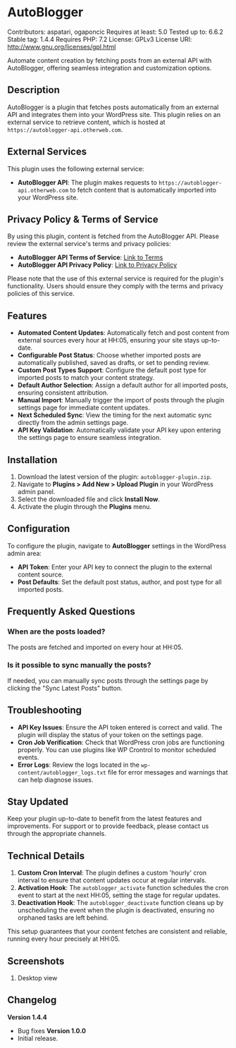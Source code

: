 # AutoBlogger

Contributors: aspatari, ogaponcic
Requires at least: 5.0
Tested up to: 6.6.2
Stable tag: 1.4.4
Requires PHP: 7.2
License: GPLv3
License URI: http://www.gnu.org/licenses/gpl.html

Automate content creation by fetching posts from an external API with AutoBlogger, offering seamless integration and customization options.

## Description
AutoBlogger is a plugin that fetches posts automatically from an external API and integrates them into your WordPress site. This plugin relies on an external service to retrieve content, which is hosted at `https://autoblogger-api.otherweb.com`. 

## External Services
This plugin uses the following external service:

- **AutoBlogger API**: The plugin makes requests to `https://autoblogger-api.otherweb.com` to fetch content that is automatically imported into your WordPress site.

## Privacy Policy & Terms of Service
By using this plugin, content is fetched from the AutoBlogger API. Please review the external service's terms and privacy policies:

- **AutoBlogger API Terms of Service**: [Link to Terms](https://otherweb.com/terms)
- **AutoBlogger API Privacy Policy**: [Link to Privacy Policy](https://otherweb.com/privacy)

Please note that the use of this external service is required for the plugin's functionality. Users should ensure they comply with the terms and privacy policies of this service.
## Features

- **Automated Content Updates**: Automatically fetch and post content from external sources every hour at HH:05, ensuring your site stays up-to-date.
- **Configurable Post Status**: Choose whether imported posts are automatically published, saved as drafts, or set to pending review.
- **Custom Post Types Support**: Configure the default post type for imported posts to match your content strategy.
- **Default Author Selection**: Assign a default author for all imported posts, ensuring consistent attribution.
- **Manual Import**: Manually trigger the import of posts through the plugin settings page for immediate content updates.
- **Next Scheduled Sync**: View the timing for the next automatic sync directly from the admin settings page.
- **API Key Validation**: Automatically validate your API key upon entering the settings page to ensure seamless integration.


## Installation

1. Download the latest version of the plugin: `autoblogger-plugin.zip`.
2. Navigate to **Plugins > Add New > Upload Plugin** in your WordPress admin panel.
3. Select the downloaded file and click **Install Now**.
4. Activate the plugin through the **Plugins** menu.

## Configuration

To configure the plugin, navigate to **AutoBlogger** settings in the WordPress admin area:

- **API Token**: Enter your API key to connect the plugin to the external content source.
- **Post Defaults**: Set the default post status, author, and post type for all imported posts.

## Frequently Asked Questions
### When are the posts loaded?
The posts are fetched and imported on every hour at HH:05.
### Is it possible to sync manually the posts?
If needed, you can manually sync posts through the settings page by clicking the "Sync Latest Posts" button. 

## Troubleshooting

- **API Key Issues**: Ensure the API token entered is correct and valid. The plugin will display the status of your token on the settings page.
- **Cron Job Verification**: Check that WordPress cron jobs are functioning properly. You can use plugins like WP Crontrol to monitor scheduled events.
- **Error Logs**: Review the logs located in the `wp-content/autoblogger_logs.txt` file for error messages and warnings that can help diagnose issues.

## Stay Updated

Keep your plugin up-to-date to benefit from the latest features and improvements. For support or to provide feedback, please contact us through the appropriate channels.

## Technical Details

1. **Custom Cron Interval**: The plugin defines a custom 'hourly' cron interval to ensure that content updates occur at regular intervals.
2. **Activation Hook**: The `autoblogger_activate` function schedules the cron event to start at the next HH:05, setting the stage for regular updates.
3. **Deactivation Hook**: The `autoblogger_deactivate` function cleans up by unscheduling the event when the plugin is deactivated, ensuring no orphaned tasks are left behind.

This setup guarantees that your content fetches are consistent and reliable, running every hour precisely at HH:05.

## Screenshots
1. Desktop view

## Changelog
**Version 1.4.4**
- Bug fixes
**Version 1.0.0**
- Initial release.